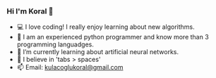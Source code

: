 ### Hi I'm Koral 👋

- 💻 I love coding! I really enjoy learning about new algorithms.
- 🐍 I am an experienced python programmer and know more than 3 programming languadges.
- 🧠 I’m currently learning about artificial neural networks.
- 🤔 I believe in 'tabs > spaces'
- 📫 Email: [kulacoglukoral@gmail.com](kulacoglukoral@gmail.com)
